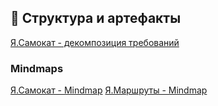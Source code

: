## 📁 Структура и артефакты


[Я.Самокат - декомпозиция требований](https://miro.com/app/board/uXjVP2poiic=/?share_link_id=175033513820)
### Mindmaps
[Я.Самокат - Mindmap](https://github.com/Kanewa/portfolio/blob/main/diagrams/%D0%AF.%D0%A1%D0%B0%D0%BC%D0%BE%D0%BA%D0%B0%D1%82%20-%20Mindmap.png) 
[Я.Маршруты - Mindmap](https://github.com/Kanewa/portfolio/blob/main/diagrams/%D0%AF.%D0%9C%D0%B0%D1%80%D1%88%D1%80%D1%83%D1%82%D1%8B%20-%20Mindmap.png)
